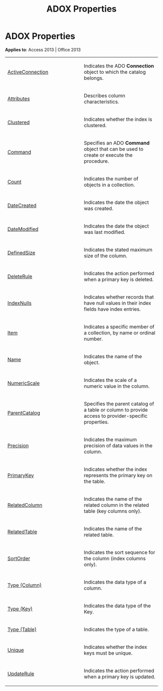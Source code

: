 ﻿---
title: ADOX Properties
TOCTitle: ADOX Properties
ms:assetid: 7559af18-83a4-dc7f-015f-6a7c55c520d8
ms:mtpsurl: https://msdn.microsoft.com/library/JJ249480(v=office.15)
ms:contentKeyID: 48545675
ms.date: 09/18/2015
mtps_version: v=office.15
---

# ADOX Properties


**Applies to**: Access 2013 | Office 2013

<table>
<colgroup>
<col style="width: 50%" />
<col style="width: 50%" />
</colgroup>
<tbody>
<tr class="odd">
<td><p><a href="activeconnection-property-adox.md">ActiveConnection</a></p></td>
<td><p>Indicates the ADO <strong>Connection</strong> object to which the catalog belongs.</p></td>
</tr>
<tr class="even">
<td><p><a href="attributes-property-adox.md">Attributes</a></p></td>
<td><p>Describes column characteristics.</p></td>
</tr>
<tr class="odd">
<td><p><a href="clustered-property-adox.md">Clustered</a></p></td>
<td><p>Indicates whether the index is clustered.</p></td>
</tr>
<tr class="even">
<td><p><a href="command-property-adox.md">Command</a></p></td>
<td><p>Specifies an ADO <strong>Command</strong> object that can be used to create or execute the procedure.</p></td>
</tr>
<tr class="odd">
<td><p><a href="count-property-ado.md">Count</a></p></td>
<td><p>Indicates the number of objects in a collection.</p></td>
</tr>
<tr class="even">
<td><p><a href="datecreated-property-adox.md">DateCreated</a></p></td>
<td><p>Indicates the date the object was created.</p></td>
</tr>
<tr class="odd">
<td><p><a href="datemodified-property-adox.md">DateModified</a></p></td>
<td><p>Indicates the date the object was last modified.</p></td>
</tr>
<tr class="even">
<td><p><a href="definedsize-property-adox.md">DefinedSize</a></p></td>
<td><p>Indicates the stated maximum size of the column.</p></td>
</tr>
<tr class="odd">
<td><p><a href="deleterule-property-adox.md">DeleteRule</a></p></td>
<td><p>Indicates the action performed when a primary key is deleted.</p></td>
</tr>
<tr class="even">
<td><p><a href="indexnulls-property-adox.md">IndexNulls</a></p></td>
<td><p>Indicates whether records that have null values in their index fields have index entries.</p></td>
</tr>
<tr class="odd">
<td><p><a href="item-property-ado.md">Item</a></p></td>
<td><p>Indicates a specific member of a collection, by name or ordinal number.</p></td>
</tr>
<tr class="even">
<td><p><a href="name-property-adox.md">Name</a></p></td>
<td><p>Indicates the name of the object.</p></td>
</tr>
<tr class="odd">
<td><p><a href="numericscale-property-adox.md">NumericScale</a></p></td>
<td><p>Indicates the scale of a numeric value in the column.</p></td>
</tr>
<tr class="even">
<td><p><a href="parentcatalog-property-adox.md">ParentCatalog</a></p></td>
<td><p>Specifies the parent catalog of a table or column to provide access to provider-specific properties.</p></td>
</tr>
<tr class="odd">
<td><p><a href="precision-property-adox.md">Precision</a></p></td>
<td><p>Indicates the maximum precision of data values in the column.</p></td>
</tr>
<tr class="even">
<td><p><a href="primarykey-property-adox.md">PrimaryKey</a></p></td>
<td><p>Indicates whether the index represents the primary key on the table.</p></td>
</tr>
<tr class="odd">
<td><p><a href="relatedcolumn-property-adox.md">RelatedColumn</a></p></td>
<td><p>Indicates the name of the related column in the related table (key columns only).</p></td>
</tr>
<tr class="even">
<td><p><a href="relatedtable-property-adox.md">RelatedTable</a></p></td>
<td><p>Indicates the name of the related table.</p></td>
</tr>
<tr class="odd">
<td><p><a href="sortorder-property-adox.md">SortOrder</a></p></td>
<td><p>Indicates the sort sequence for the column (index columns only).</p></td>
</tr>
<tr class="even">
<td><p><a href="https://msdn.microsoft.com/library/jj249169(v=office.15)">Type (Column)</a></p></td>
<td><p>Indicates the data type of a column.</p></td>
</tr>
<tr class="odd">
<td><p><a href="https://msdn.microsoft.com/library/jj248879(v=office.15)">Type (Key)</a></p></td>
<td><p>Indicates the data type of the Key.</p></td>
</tr>
<tr class="even">
<td><p><a href="https://msdn.microsoft.com/library/jj250042(v=office.15)">Type (Table)</a></p></td>
<td><p>Indicates the type of a table.</p></td>
</tr>
<tr class="odd">
<td><p><a href="unique-property-adox.md">Unique</a></p></td>
<td><p>Indicates whether the index keys must be unique.</p></td>
</tr>
<tr class="even">
<td><p><a href="updaterule-property-adox.md">UpdateRule</a></p></td>
<td><p>Indicates the action performed when a primary key is updated.</p></td>
</tr>
</tbody>
</table>

